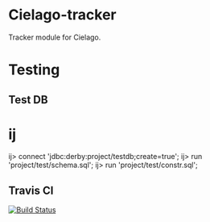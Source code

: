 Cielago-tracker
===============

Tracker module for Cielago.

# Testing

## Test DB

  # ij
  ij> connect 'jdbc:derby:project/testdb;create=true';
  ij> run 'project/test/schema.sql';
  ij> run 'project/test/constr.sql';

## Travis CI

[![Build Status](https://secure.travis-ci.org/cchantep/cielago-tracker.png?branch=master)](http://travis-ci.org/cchantep/cielago-tracker)
